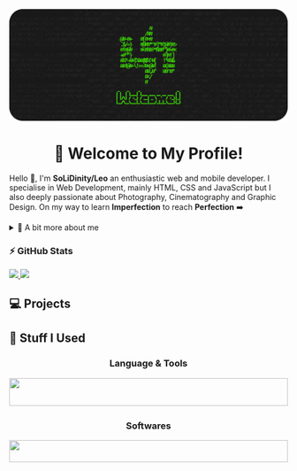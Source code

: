 <img src="https://github.com/SoLiDinity/SoLiDinity/blob/main/images/WELKOMEN.png" />                    

<h1 align="center">👋 Welcome to My Profile!</h1>  

Hello 👋, I'm **SoLiDinity/Leo** an enthusiastic web and mobile developer. I specialise in Web Development, mainly HTML, CSS and JavaScript but I also deeply passionate about Photography, Cinematography and Graphic Design. On my way to learn **Imperfection** to reach **Perfection** ➡️

<details>
  <summary>👨 A bit more about me</summary>

- 🎓 Informatics Engineering at University of Palangka Raya
- 👴 Currently 20 years old 
- 🤝 Currently working at [ClickSolusi](https://clicksolusi.web.id) as Lead Designer
- 🌏 Find me on the interweb (down below 😉)

</details>

### ⚡ GitHub Stats
<a href="https://github.com/SoLiDinity">
  <img height="165em" src="https://github-readme-stats.vercel.app/api?username=SoLiDinity&show_icons=true&theme=dark&border_radius=20&icon_color=C3EB00&title_color=42f404&text_color=ffffff">
  <img height="165em" src="https://github-readme-streak-stats.herokuapp.com?user=SoLiDinity&theme=dark&border_radius=20&mode=weekly&fire=C3EB00&ring=42F404&currStreakLabel=C3EB00&sideLabels=42F404">
</a> 

## 💻 Projects


## 🧰 Stuff I Used
<h3 align="center">Language & Tools</h3>
<img width="100%" height="50px" src="https://skillicons.dev/icons?i=html,css,js,php,dart,mysql,wordpress,flutter">

<h3 align="center">Softwares</h3>
<img width="100%" height="40px" src="https://skillicons.dev/icons?i=vscode,figma,ai,pr,ae">
<br>
                                          
